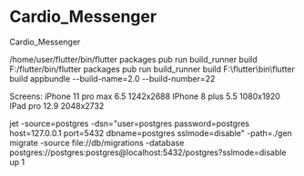 # Cardio_Messenger
Cardio_Messenger

/home/user/flutter/bin/flutter packages pub run build_runner build
F:/flutter/bin/flutter packages pub run build_runner build
F:\flutter\bin\flutter build appbundle --build-name=2.0 --build-number=22

Screens:
    iPhone 11 pro max 6.5 1242x2688
    IPhone 8 plus 5.5 1080x1920
    IPad pro 12.9 2048x2732
    
jet -source=postgres -dsn="user=postgres password=postgres host=127.0.0.1 port=5432 dbname=postgres sslmode=disable" -path=./gen
migrate -source file://db/migrations -database postgres://postgres:postgres@localhost:5432/postgres?sslmode=disable up 1